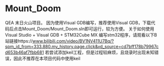 # Mount_Doom
QEA 末日火山项目。
因为使用Visual GDB编写，推荐使用Visual GDB，下载代码后点击Mount_Doom/Mount_Doom.sln即可运行，较为方便。
关于如何使用Visual Studio + Visual GDB + STM32Cube MX 编写stm32程序，请观看以下B站链接https://www.bilibili.com/video/BV1NV411U7Bq/?spm_id_from=333.880.my_history.page.click&vd_source=cd7bff178b79967cd653b46af7fbb681
若尝试添加keil工程，但是过程较麻烦，且烧录时出现未知错误，因此不推荐在本项目代码中使用keil
